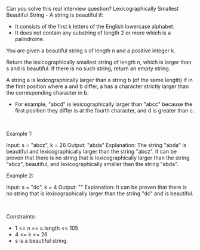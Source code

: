 Can you solve this real interview question? Lexicographically Smallest Beautiful String - A string is beautiful if:

 * It consists of the first k letters of the English lowercase alphabet.
 * It does not contain any substring of length 2 or more which is a palindrome.

You are given a beautiful string s of length n and a positive integer k.

Return the lexicographically smallest string of length n, which is larger than s and is beautiful. If there is no such string, return an empty string.

A string a is lexicographically larger than a string b (of the same length) if in the first position where a and b differ, a has a character strictly larger than the corresponding character in b.

 * For example, "abcd" is lexicographically larger than "abcc" because the first position they differ is at the fourth character, and d is greater than c.

 

Example 1:


Input: s = "abcz", k = 26
Output: "abda"
Explanation: The string "abda" is beautiful and lexicographically larger than the string "abcz".
It can be proven that there is no string that is lexicographically larger than the string "abcz", beautiful, and lexicographically smaller than the string "abda".


Example 2:


Input: s = "dc", k = 4
Output: ""
Explanation: It can be proven that there is no string that is lexicographically larger than the string "dc" and is beautiful.


 

Constraints:

 * 1 <= n == s.length <= 105
 * 4 <= k <= 26
 * s is a beautiful string.